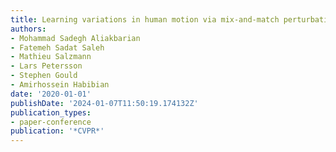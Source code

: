 ```yaml
---
title: Learning variations in human motion via mix-and-match perturbation
authors:
- Mohammad Sadegh Aliakbarian
- Fatemeh Sadat Saleh
- Mathieu Salzmann
- Lars Petersson
- Stephen Gould
- Amirhossein Habibian
date: '2020-01-01'
publishDate: '2024-01-07T11:50:19.174132Z'
publication_types:
- paper-conference
publication: '*CVPR*'
---
```

